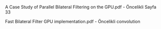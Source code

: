 A Case Study of Parallel Bilateral Filtering on the GPU.pdf - Öncelikli Sayfa 33

Fast Bilateral Filter GPU implementation.pdf - Öncelikli convolution
